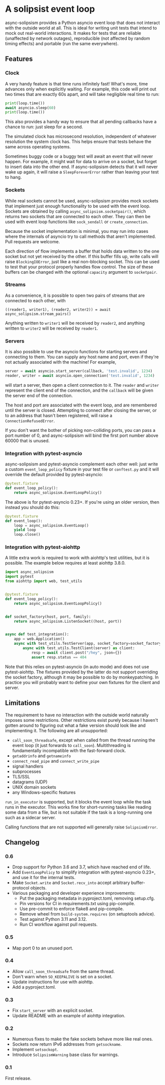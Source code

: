 # A solipsist event loop

async-solipsism provides a Python asyncio event loop that does not interact with
the outside world at all. This is ideal for writing unit tests that intend to
mock out real-world interactions. It makes for tests that are reliable
(unaffected by network outages), reproducible (not affected by random timing
effects) and portable (run the same everywhere).

## Features

### Clock

A very handy feature is that time runs infinitely fast! What's more, time
advances only when explicitly waiting. For example, this code will print out
two times that are exactly 60s apart, and will take negligible real time to
run:

```python
print(loop.time())
await asyncio.sleep(60)
print(loop.time())
```

This also provides a handy way to ensure that all pending callbacks have a
chance to run: just sleep for a second.

The simulated clock has microsecond resolution, independent of whatever
resolution the system clock has. This helps ensure that tests behave the same
across operating systems.

Sometimes buggy code or a buggy test will await an event that will never
happen. For example, it might wait for data to arrive on a socket, but forget
to insert data into the other end. If async-solipsism detects that it will
never wake up again, it will raise a `SleepForeverError` rather than leaving
your test to hang.

### Sockets

While real sockets cannot be used, async-solipsism provides mock sockets that
implement just enough functionality to be used with the event loop. Sockets
are obtained by calling `async_solipsism.socketpair()`, which returns two
sockets that are connected to each other. They can then be used with event
loop functions like `sock_sendall` or `create_connection`.

Because the socket implementation is minimal, you may run into cases where
the internals of asyncio try to call methods that aren't implemented. Pull
requests are welcome.

Each direction of flow implements a buffer that holds data written to the one
socket but not yet received by the other. If this buffer fills up, write calls
will raise `BlockingIOError`, just like a real non-blocking socket. This can
be used to test that your protocol properly handles flow control. The size of
these buffers can be changed with the optional `capacity` argument to
`socketpair`.

### Streams

As a convenience, it is possible to open two pairs of streams that are
connected to each other, with

```
((reader1, writer1), (reader2, writer2)) = await async_solipsism.stream_pairs()
```

Anything written to `writer1` will be received by `reader2`, and anything
written to `writer2` will be received by `reader1`.

### Servers

It is also possible to use the asyncio functions for starting servers and
connecting to them. You can supply any host name and port, even if they're not
actually associated with the machine! For example,

```python
server = await asyncio.start_server(callback, 'test.invalid', 1234)
reader, writer = await asyncio.open_connection('test.invalid', 1234)
```

will start a server, then open a client connection to it. The `reader` and
`writer` represent the client end of the connection, and the `callback` will
be given the server end of the connection.

The host and port are associated with the event loop, and are remembered until
the server is closed. Attempting to connect after closing the server, or to an
address that hasn't been registered, will raise a `ConnectionRefusedError`.

If you don't want the bother of picking non-colliding ports, you can pass a
port number of 0, and async-solipsism will bind the first port number above
60000 that is unused.

### Integration with pytest-asyncio

async-solipsism and pytest-asyncio complement each other well: just write a
custom `event_loop_policy` fixture in your test file or `conftest.py` and it
will override the default provided by pytest-asyncio:

```python
@pytest.fixture
def event_loop_policy():
    return async_solipsism.EventLoopPolicy()
```

The above is for pytest-asyncio 0.23+. If you're using an older version, then
instead you should do this:

```python
@pytest.fixture
def event_loop():
    loop = async_solipsism.EventLoop()
    yield loop
    loop.close()
```

### Integration with pytest-aiohttp

A little extra work is required to work with aiohttp's test utilities, but it
is possible. The example below requires at least aiohttp 3.8.0.

```python
import async_solipsism
import pytest
from aiohttp import web, test_utils


@pytest.fixture
def event_loop_policy():
    return async_solipsism.EventLoopPolicy()


def socket_factory(host, port, family):
    return async_solipsism.ListenSocket((host, port))


async def test_integration():
    app = web.Application()
    async with test_utils.TestServer(app, socket_factory=socket_factory) as server:
        async with test_utils.TestClient(server) as client:
            resp = await client.post("/hey", json={})
            assert resp.status == 404
```

Note that this relies on pytest-asyncio (in auto mode) and does not use
pytest-aiohttp. The fixtures provided by the latter do not support overriding
the socket factory, although it may be possible to do by monkeypatching. In
practice you will probably want to define your own fixtures for the client
and server.

## Limitations

The requirement to have no interaction with the outside world naturally
imposes some restrictions. Other restrictions exist purely because I haven't
gotten around to figuring out what a fake version should look like and
implementing it. The following are all unsupported:

- `call_soon_threadsafe`, except when called from the thread running the
  event loop (it just forwards to `call_soon`). Multithreading is
  fundamentally incompatible with the fast-forward clock.
- `getaddrinfo` and `getnameinfo`
- `connect_read_pipe` and `connect_write_pipe`
- signal handlers
- subprocesses
- TLS/SSL
- datagrams (UDP)
- UNIX domain sockets
- any Windows-specific features

`run_in_executor` is supported, but it blocks the event loop while the task
runs in the executor. This works fine for short-running tasks like reading
some data from a file, but is not suitable if the task is a long-running one
such as a sidecar server.

Calling functions that are not supported will generally raise
`SolipsismError`.

## Changelog

### 0.6

- Drop support for Python 3.6 and 3.7, which have reached end of life.
- Add `EventLoopPolicy` to simplify integration with pytest-asyncio 0.23+,
  and use it for the internal tests.
- Make `Socket.write` and `Socket.recv_into` accept arbitrary buffer-protocol
  objects.
- Various packaging and developer experience improvements:
  - Put the packaging metadata in pyproject.toml, removing setup.cfg.
  - Pin versions for CI in requirements.txt using pip-compile.
  - Use pre-commit to enforce flake8 and pip-compile.
  - Remove wheel from `build-system.requires` (on setuptools advice).
  - Test against Python 3.11 and 3.12.
  - Run CI workflow against pull requests.

### 0.5

- Map port 0 to an unused port.

### 0.4

- Allow `call_soon_threadsafe` from the same thread.
- Don't warn when `SO_KEEPALIVE` is set on a socket.
- Update instructions for use with aiohttp.
- Add a pyproject.toml.

### 0.3

- Fix `start_server` with an explicit socket.
- Update README with an example of aiohttp integration.

### 0.2

- Numerous fixes to make the fake sockets behave more like real ones.
- Sockets now return IPv6 addresses from `getsockname`.
- Implement `setsockopt`.
- Introduce `SolipsismWarning` base class for warnings.

### 0.1

First release.

